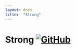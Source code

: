 ```yaml
---
layout: docs
title:  "Strong"
---
```


# Strong [![GitHub](../img/github.png)](https://github.com/scalaz/scalaz/blob/series/8.0.x/base/shared/src/main/scala/scalaz/ct/strong.scala)
